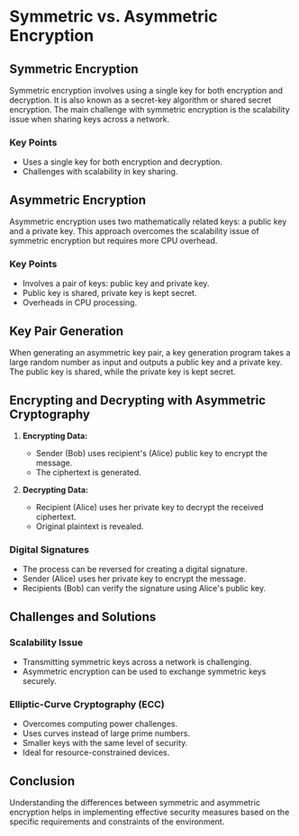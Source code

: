 # Symmetric vs. Asymmetric Encryption

## Symmetric Encryption

Symmetric encryption involves using a single key for both encryption and decryption. It is also known as a secret-key algorithm or shared secret encryption. The main challenge with symmetric encryption is the scalability issue when sharing keys across a network.

### Key Points
- Uses a single key for both encryption and decryption.
- Challenges with scalability in key sharing.

## Asymmetric Encryption

Asymmetric encryption uses two mathematically related keys: a public key and a private key. This approach overcomes the scalability issue of symmetric encryption but requires more CPU overhead.

### Key Points
- Involves a pair of keys: public key and private key.
- Public key is shared, private key is kept secret.
- Overheads in CPU processing.

## Key Pair Generation

When generating an asymmetric key pair, a key generation program takes a large random number as input and outputs a public key and a private key. The public key is shared, while the private key is kept secret.

## Encrypting and Decrypting with Asymmetric Cryptography

1. **Encrypting Data:**
   - Sender (Bob) uses recipient's (Alice) public key to encrypt the message.
   - The ciphertext is generated.

2. **Decrypting Data:**
   - Recipient (Alice) uses her private key to decrypt the received ciphertext.
   - Original plaintext is revealed.

### Digital Signatures
- The process can be reversed for creating a digital signature.
- Sender (Alice) uses her private key to encrypt the message.
- Recipients (Bob) can verify the signature using Alice's public key.

## Challenges and Solutions

### Scalability Issue
- Transmitting symmetric keys across a network is challenging.
- Asymmetric encryption can be used to exchange symmetric keys securely.

### Elliptic-Curve Cryptography (ECC)
- Overcomes computing power challenges.
- Uses curves instead of large prime numbers.
- Smaller keys with the same level of security.
- Ideal for resource-constrained devices.

## Conclusion

Understanding the differences between symmetric and asymmetric encryption helps in implementing effective security measures based on the specific requirements and constraints of the environment.
